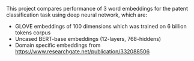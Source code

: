 This project compares performance of 3 word embeddings for the patent classification task using deep neural network, which are:
- GLOVE embeddings of 100 dimensions which was trained on 6 billion tokens corpus
- Uncased BERT-base embeddings (12-layers, 768-hiddens)
- Domain specific embeddings from https://www.researchgate.net/publication/332088506
